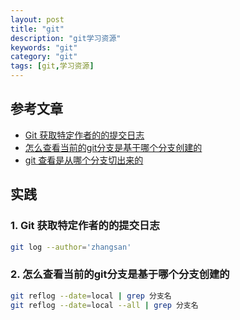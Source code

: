 ```yaml
---
layout: post
title: "git"
description: "git学习资源"
keywords: "git"
category: "git"
tags: [git,学习资源]
---
```


## 参考文章
- [Git 获取特定作者的的提交日志](https://blog.csdn.net/gaohuaid/article/details/89474108)
- [怎么查看当前的git分支是基于哪个分支创建的](https://www.cnblogs.com/qaing123/p/9718633.html)
- [git 查看是从哪个分支切出来的](https://www.jianshu.com/p/87c38384e33e)

## 实践
### 1. Git 获取特定作者的的提交日志
```bash
git log --author='zhangsan'
```

### 2. 怎么查看当前的git分支是基于哪个分支创建的
```bash
git reflog --date=local | grep 分支名
git reflog --date=local --all | grep 分支名
```     
